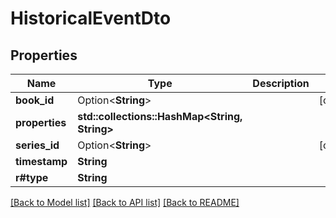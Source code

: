 # HistoricalEventDto

## Properties

Name | Type | Description | Notes
------------ | ------------- | ------------- | -------------
**book_id** | Option<**String**> |  | [optional]
**properties** | **std::collections::HashMap<String, String>** |  | 
**series_id** | Option<**String**> |  | [optional]
**timestamp** | **String** |  | 
**r#type** | **String** |  | 

[[Back to Model list]](../README.md#documentation-for-models) [[Back to API list]](../README.md#documentation-for-api-endpoints) [[Back to README]](../README.md)


